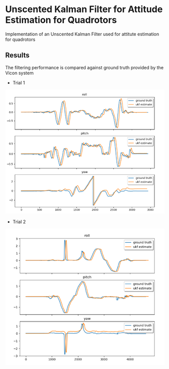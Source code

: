 # Unscented Kalman Filter for Attitude Estimation for Quadrotors
Implementation of an Unscented Kalman Filter used for attitute estimation for quadrotors 

## Results
The filtering performance is compared against ground truth provided by the Vicon system
* Trial 1

![](./results/2.png)

* Trial 2

![](./results/3.png)
